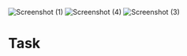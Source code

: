 ![Screenshot (1)](https://user-images.githubusercontent.com/97406712/235211475-a26415b9-eb6e-4f24-87b4-72f665cfd11e.png)
![Screenshot (4)](https://user-images.githubusercontent.com/97406712/235211440-b18de15c-b38a-40ac-a8d8-4aa7bd2e8591.png)
![Screenshot (3)](https://user-images.githubusercontent.com/97406712/235211499-16087ce1-b77f-4ac7-b5fa-8875b19a1361.png)
# Task
